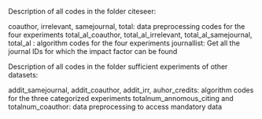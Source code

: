 Description of all codes in the folder citeseer:

coauthor, irrelevant, samejournal, total: data preprocessing codes for the four experiments
total_al_coauthor, total_al_irrelevant, total_al_samejournal, total_al : algorithm codes for the four experiments
journallist: Get all the journal IDs for which the impact factor can be found

Description of all codes in the folder sufficient experiments of other datasets:

addit_samejournal, addit_coauthor, addit_irr, auhor_credits: algorithm codes for the three categorized experiments
totalnum_annomous_citing and totalnum_coauthor: data preprocessing to access mandatory data

